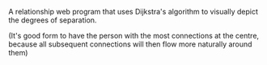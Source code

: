 A relationship web program that uses Dijkstra's algorithm to visually depict the degrees of separation.

(It's good form to have the person with the most connections at the centre, because all subsequent connections will then flow more naturally around them)